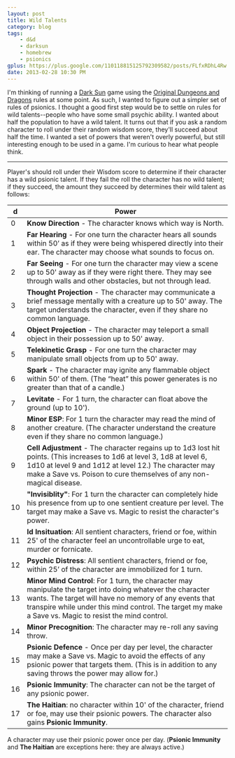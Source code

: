 ```yaml
---
layout: post
title: Wild Talents
category: blog
tags:
    - d&d
    - darksun
    - homebrew
    - psionics
gplus: https://plus.google.com/110118815125792309582/posts/FLfxRDhL4Rw
date: 2013-02-28 10:30 PM
---
```


I'm thinking of running a [Dark Sun][1] game using the [Original Dungeons and Dragons][2] rules at some point. As such, I wanted to figure out a simpler set of rules of psionics. I thought a good first step would be to settle on rules for wild talents--people who have some small psychic ability. I wanted about half the population to have a wild talent. It turns out that if you ask a random character to roll under their random wisdom score, they'll succeed about half the time. I wanted a set of powers that weren't overly powerful, but still interesting enough to be used in a game. I'm curious to hear what people think.

---

Player's should roll under their Wisdom score to determine if their character has a wild psionic talent. If they fail the roll the character has no wild talent; if they succeed, the amount they succeed by determines their wild talent as follows:

 d | Power
---|-----------
 0 | **Know Direction** - The character knows which way is North.
 1 | **Far Hearing** - For one turn the character hears all sounds within 50’ as if they were being whispered directly into their ear. The character may choose what sounds to focus on.
 2 | **Far Seeing** - For one turn the character may view a scene up to 50' away as if they were right there. They may see through walls and other obstacles, but not through lead.
 3 | **Thought Projection** - The character may communicate a brief message mentally with a creature up to 50' away. The target understands the character, even if they share no common language.
 4 | **Object Projection** - The character may teleport a small object in their possession up to 50' away.
 5 | **Telekinetic Grasp** - For one turn the character may manipulate small objects from up to 50' away.
 6 | **Spark** - The character may ignite any flammable object within 50' of them. (The “heat” this power generates is no greater than that of a candle.)
 7 | **Levitate** - For 1 turn, the character can float above the ground (up to 10').
 8 | **Minor ESP**: For 1 turn the character may read the mind of another creature. (The character understand the creature even if they share no common language.)
 9 | **Cell Adjustment** - The character regains up to 1d3 lost hit points. (This increases to 1d6 at level 3, 1d8 at level 6, 1d10 at level 9 and 1d12 at level 12.) The character may make a Save vs. Poison to cure themselves of any non-magical disease.
10 | **"Invisiblity"**: For 1 turn the character can completely hide his presence from up to one sentient creature per level. The target may make a Save vs. Magic to resist the character's power.
11 | **Id Insituation**: All sentient characters, friend or foe, within 25' of the character feel an uncontrollable urge to eat, murder or fornicate.
12 | **Psychic Distress**: All sentient characters, friend or foe, within 25’ of the character are immobilized for 1 turn.
13 | **Minor Mind Control**: For 1 turn, the character may manipulate the target into doing whatever the character wants. The target will have no memory of any events that transpire while under this mind control. The target my make a Save vs. Magic to resist the mind control.
14 | **Minor Precognition**: The character may re-roll any saving throw.
15 | **Psionic Defence** - Once per day per level, the character may make a Save vs. Magic to avoid the effects of any psionic power that targets them. (This is in addition to any saving throws the power may allow for.)
16 | **Psionic Immunity**: The character can not be the target of any psionic power.
17 | **The Haitian**: no character within 10' of the character, friend or foe, may use their psionic powers. The character also gains **Psionic Immunity**.

A character may use their psionic power once per day. (**Psionic Immunity** and **The Haitian** are exceptions here: they are always active.)

[1]: /tags/darksun/
[2]: /tags/od&d/
